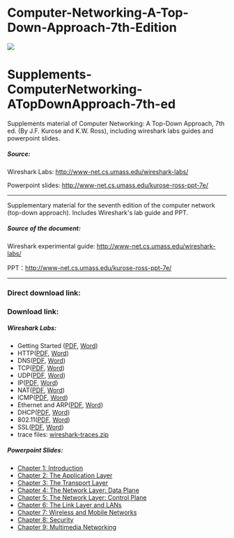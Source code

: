 # Computer-Networking-A-Top-Down-Approach-7th-Edition
![](networking-book.png)
# Supplements-ComputerNetworking-ATopDownApproach-7th-ed
Supplements material of Computer Networking: A Top-Down Approach, 7th ed. (By J.F. Kurose and K.W. Ross), including wireshark labs guides and powerpoint slides.

##### Source:

Wireshark Labs: http://www-net.cs.umass.edu/wireshark-labs/

Powerpoint slides: http://www-net.cs.umass.edu/kurose-ross-ppt-7e/

--------------------------

Supplementary material for the seventh edition of the computer network (top-down approach). Includes Wireshark's lab guide and PPT.
##### Source of the document:

Wireshark experimental guide: http://www-net.cs.umass.edu/wireshark-labs/

PPT：http://www-net.cs.umass.edu/kurose-ross-ppt-7e/

----------------------

### Direct download link:

### Download link:

##### Wireshark Labs:

- Getting Started ([PDF](https://github.com/ece-cohort/Computer-Networking-A-Top-Down-Approach-7th-Edition/raw/master/PDF_Wireshark_labs/Wireshark_Intro_v7.0.pdf), [Word](https://github.com/ece-cohort/Computer-Networking-A-Top-Down-Approach-7th-Edition/raw/master/DOC_Wireshark_labs/Wireshark_Intro_v7.0.doc))
- HTTP([PDF](https://github.com/ece-cohort/Computer-Networking-A-Top-Down-Approach-7th-Edition/raw/master/PDF_Wireshark_labs/Wireshark_HTTP_v7.0.pdf), [Word](https://github.com/ece-cohort/Computer-Networking-A-Top-Down-Approach-7th-Edition/raw/master/DOC_Wireshark_labs/Wireshark_HTTP_v7.0.doc))
- DNS([PDF](https://github.com/ece-cohort/Computer-Networking-A-Top-Down-Approach-7th-Edition/raw/master/PDF_Wireshark_labs/Wireshark_DNS_v7.0.pdf), [Word](https://github.com/ece-cohort/Computer-Networking-A-Top-Down-Approach-7th-Edition/raw/master/DOC_Wireshark_labs/Wireshark_DNS_v7.0.doc))
- TCP([PDF](https://github.com/ece-cohort/Computer-Networking-A-Top-Down-Approach-7th-Edition/raw/master/PDF_Wireshark_labs/Wireshark_TCP_v7.0.pdf), [Word](https://github.com/ece-cohort/Computer-Networking-A-Top-Down-Approach-7th-Edition/raw/master/DOC_Wireshark_labs/Wireshark_TCP_v7.0.doc))
- UDP([PDF](https://github.com/ece-cohort/Computer-Networking-A-Top-Down-Approach-7th-Edition/raw/master/PDF_Wireshark_labs/Wireshark_UDP_v7.0.pdf), [Word](https://github.com/ece-cohort/Computer-Networking-A-Top-Down-Approach-7th-Edition/raw/master/DOC_Wireshark_labs/Wireshark_UDP_v7.0.doc))
- IP([PDF](https://github.com/ece-cohort/Computer-Networking-A-Top-Down-Approach-7th-Edition/raw/master/PDF_Wireshark_labs/Wireshark_IP_v7.0.pdf), [Word](https://github.com/ece-cohort/Computer-Networking-A-Top-Down-Approach-7th-Edition/raw/master/DOC_Wireshark_labs/Wireshark_IP_v7.0.doc))
- NAT([PDF](https://github.com/ece-cohort/Computer-Networking-A-Top-Down-Approach-7th-Edition/raw/master/PDF_Wireshark_labs/Wireshark_NAT_v7.0.pdf), [Word](https://github.com/ece-cohort/Computer-Networking-A-Top-Down-Approach-7th-Edition/raw/master/DOC_Wireshark_labs/Wireshark_NAT_v7.0.doc))
- ICMP([PDF](https://github.com/ece-cohort/Computer-Networking-A-Top-Down-Approach-7th-Edition/raw/master/PDF_Wireshark_labs/Wireshark_ICMP_v7.0.pdf), [Word](https://github.com/ece-cohort/Computer-Networking-A-Top-Down-Approach-7th-Edition/raw/master/DOC_Wireshark_labs/Wireshark_ICMP_v7.0.doc))
- Ethernet and ARP([PDF](https://github.com/ece-cohort/Computer-Networking-A-Top-Down-Approach-7th-Edition/raw/master/PDF_Wireshark_labs/Wireshark_Ethernet_ARP_v7.0.pdf), [Word](https://github.com/ece-cohort/Computer-Networking-A-Top-Down-Approach-7th-Edition/raw/master/DOC_Wireshark_labs/Wireshark_Ethernet_ARP_v7.0.doc))
- DHCP([PDF](https://github.com/ece-cohort/Computer-Networking-A-Top-Down-Approach-7th-Edition/raw/master/PDF_Wireshark_labs/Wireshark_DHCP_v7.0.pdf), [Word](https://github.com/ece-cohort/Computer-Networking-A-Top-Down-Approach-7th-Edition/raw/master/DOC_Wireshark_labs/Wireshark_DHCP_v7.0.doc))
- 802.11([PDF](https://github.com/ece-cohort/Computer-Networking-A-Top-Down-Approach-7th-Edition/raw/master/PDF_Wireshark_labs/Wireshark_802.11_v7.0.pdf), [Word](https://github.com/ece-cohort/Computer-Networking-A-Top-Down-Approach-7th-Edition/raw/master/DOC_Wireshark_labs/Wireshark_802.11_v7.0.doc))
- SSL([PDF](https://github.com/ece-cohort/Computer-Networking-A-Top-Down-Approach-7th-Edition/raw/master/PDF_Wireshark_labs/Wireshark_SSL_v7.0.pdf), [Word](https://github.com/ece-cohort/Computer-Networking-A-Top-Down-Approach-7th-Edition/raw/master/DOC_Wireshark_labs/Wireshark_SSL_v7.0.doc))
- trace files: [wireshark-traces.zip](https://github.com/ece-cohort/Computer-Networking-A-Top-Down-Approach-7th-Edition/raw/master/wireshark-traces.zip)

##### Powerpoint Slides:

- [Chapter 1: Introduction](https://github.com/ece-cohort/Computer-Networking-A-Top-Down-Approach-7th-Edition/raw/master/Powerpoint%20Slides/Chapter_1_V7.01.ppt)
- [Chapter 2: The Application Layer](https://github.com/ece-cohort/Computer-Networking-A-Top-Down-Approach-7th-Edition/raw/master/Powerpoint%20Slides/Chapter_2_V7.01.ppt)
- [Chapter 3: The Transport Layer](https://github.com/ece-cohort/Computer-Networking-A-Top-Down-Approach-7th-Edition/raw/master/Powerpoint%20Slides/Chapter_3_V7.01.ppt)
- [Chapter 4: The Network Layer: Data Plane](https://github.com/ece-cohort/Computer-Networking-A-Top-Down-Approach-7th-Edition/raw/master/Powerpoint%20Slides/Chapter_4_V7.01.ppt)
- [Chapter 5: The Network Layer: Control Plane](https://github.com/ece-cohort/Computer-Networking-A-Top-Down-Approach-7th-Edition/raw/master/Powerpoint%20Slides/Chapter_5_V7.01.pptx)
- [Chapter 6: The Link Layer and LANs](https://github.com/ece-cohort/Computer-Networking-A-Top-Down-Approach-7th-Edition/raw/master/Powerpoint%20Slides/Chapter_6_V7.01.pptx)
- [Chapter 7: Wireless and Mobile Networks](https://github.com/ece-cohort/Computer-Networking-A-Top-Down-Approach-7th-Edition/raw/master/Powerpoint%20Slides/Chapter_7_V7.0.pptx)
- [Chapter 8: Security](https://github.com/ece-cohort/Computer-Networking-A-Top-Down-Approach-7th-Edition/raw/master/Powerpoint%20Slides/Chapter_8_V7.0.pptx)
- [Chapter 9: Multimedia Networking](https://github.com/ece-cohort/Computer-Networking-A-Top-Down-Approach-7th-Edition/raw/master/Powerpoint%20Slides/Chapter_9_V7.0.pptx)